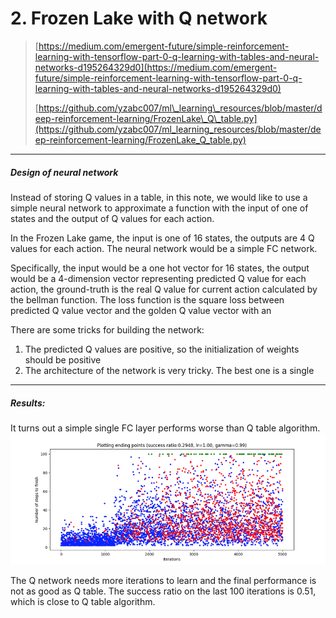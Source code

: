 # 2. Frozen Lake with Q network

> [https://medium.com/emergent-future/simple-reinforcement-learning-with-tensorflow-part-0-q-learning-with-tables-and-neural-networks-d195264329d0](https://medium.com/emergent-future/simple-reinforcement-learning-with-tensorflow-part-0-q-learning-with-tables-and-neural-networks-d195264329d0)
>
> [https://github.com/yzabc007/ml\_learning\_resources/blob/master/deep-reinforcement-learning/FrozenLake\_Q\_table.py](https://github.com/yzabc007/ml_learning_resources/blob/master/deep-reinforcement-learning/FrozenLake_Q_table.py)

---

##### Design of neural network

Instead of storing Q values in a table, in this note, we would like to use a simple neural network to approximate a function with the input of one of states and the output of Q values for each action.

In the Frozen Lake game, the input is one of 16 states, the outputs are 4 Q values for each action. The neural network would be a simple FC network.

Specifically, the input would be a one hot vector for 16 states, the output would be a 4-dimension vector representing predicted Q value for each action, the ground-truth is the real Q value for current action calculated by the bellman function. The loss function is the square loss between predicted Q value vector and the golden Q value vector with an

There are some tricks for building the network:

1. The predicted Q values are positive, so the initialization of weights should be positive
2. The architecture of the network is very tricky. The best one is a single 

---

##### Results:

It turns out a simple single FC layer performs worse than Q table algorithm.![](/assets/frozen_q_tf_1.png)

The Q network needs more iterations to learn and the final performance is not as good as Q table. The success ratio on the last 100 iterations is 0.51, which is close to Q table algorithm.

